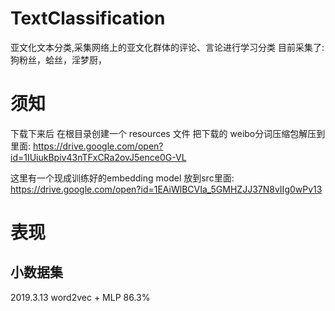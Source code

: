 # TextClassification
亚文化文本分类,采集网络上的亚文化群体的评论、言论进行学习分类
目前采集了: 狗粉丝，蛤丝，淫梦厨，

# 须知
下载下来后 在根目录创建一个 resources 文件 把下载的 weibo分词压缩包解压到里面:
https://drive.google.com/open?id=1IUiukBpiv43nTFxCRa2ovJ5ence0G-VL

这里有一个现成训练好的embedding model 放到src里面:
https://drive.google.com/open?id=1EAiWlBCVIa_5GMHZJJ37N8vIIg0wPv13

# 表现
## 小数据集
2019.3.13 word2vec + MLP 86.3%
